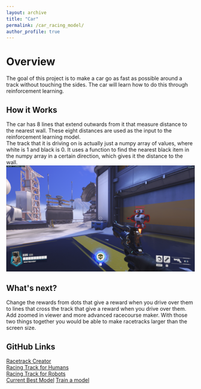 ```yaml
---
layout: archive
title: "Car"
permalink: /car_racing_model/
author_profile: true
---
```


Overview
======
The goal of this project is to make a car go as fast as possible around a track without touching the sides. The car will learn how to do this through reinforcement learning.

How it Works
------
The car has 8 lines that extend outwards from it that measure distance to the nearest wall. These eight distances are used as the input to the reinforcement learning model.  
The track that it is driving on is actually just a numpy array of values, where white is 1 and black is 0. It uses a function to find the nearest black item in the numpy array in a certain direction, which gives it the distance to the wall.  
![Image of Overwatch 2](https://github.com/EndeavoringOrb/EndeavoringOrb.github.io/blob/main/files/fullscreen_training_room2.png?raw=true)

What's next?
------
Change the rewards from dots that give a reward when you drive over them to lines that cross the track that give a reward when you drive over them.  
Add zoomed in viewer and more advanced racecourse maker. With those two things together you would be able to make racetracks larger than the screen size.  

GitHub Links
------
[Racetrack Creator](https://github.com/EndeavoringOrb/RL_car/blob/main/make_racecourse.py)  
[Racing Track for Humans](https://github.com/EndeavoringOrb/RL_car/blob/main/car_racing.py)  
[Racing Track for Robots](https://github.com/EndeavoringOrb/RL_car/blob/main/car_racing_test.py)  
[Current Best Model](https://github.com/EndeavoringOrb/RL_car/blob/main/ppo_model6/94208.zip)
[Train a model](https://github.com/EndeavoringOrb/RL_car/blob/main/SB3train.py)